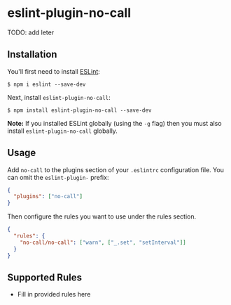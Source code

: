 # eslint-plugin-no-call

TODO: add leter

## Installation

You'll first need to install [ESLint](http://eslint.org):

```
$ npm i eslint --save-dev
```

Next, install `eslint-plugin-no-call`:

```
$ npm install eslint-plugin-no-call --save-dev
```

**Note:** If you installed ESLint globally (using the `-g` flag) then you must also install `eslint-plugin-no-call` globally.

## Usage

Add `no-call` to the plugins section of your `.eslintrc` configuration file. You can omit the `eslint-plugin-` prefix:

```json
{
  "plugins": ["no-call"]
}
```

Then configure the rules you want to use under the rules section.

```json
{
  "rules": {
    "no-call/no-call": ["warn", ["_.set", "setInterval"]]
  }
}
```

## Supported Rules

* Fill in provided rules here
